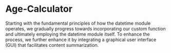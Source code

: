 # Age-Calculator
Starting with the fundamental principles of how the datetime module operates, we gradually progress towards incorporating our custom function and ultimately employing the datetime module itself. To enhance the process, we further enhance it by integrating a graphical user interface (GUI) that facilitates content summarization.
